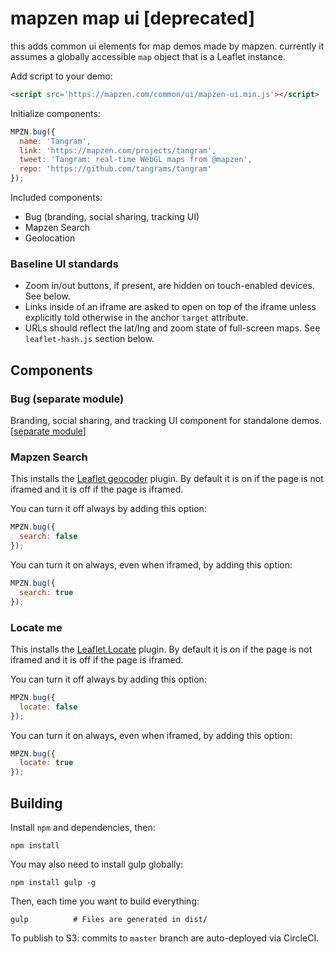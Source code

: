 mapzen map ui [deprecated]
==========================

this adds common ui elements for map demos made by mapzen. currently it assumes a globally accessible `map` object that is a Leaflet instance.

Add script to your demo:

```html
<script src='https://mapzen.com/common/ui/mapzen-ui.min.js'></script>
```

Initialize components:

```js
MPZN.bug({
  name: 'Tangram',
  link: 'https://mapzen.com/projects/tangram',
  tweet: 'Tangram: real-time WebGL maps from @mapzen',
  repo: 'https://github.com/tangrams/tangram'
});
```

Included components:

- Bug (branding, social sharing, tracking UI)
- Mapzen Search
- Geolocation

### Baseline UI standards

- Zoom in/out buttons, if present, are hidden on touch-enabled devices. See below.
- Links inside of an iframe are asked to open on top of the iframe unless explicitly told otherwise in the anchor `target` attribute.
- URLs should reflect the lat/lng and zoom state of full-screen maps. See `leaflet-hash.js` section below.

## Components

### Bug (separate module)

Branding, social sharing, and tracking UI component for standalone demos. [[separate module](https://github.com/mapzen/scarab/tree/master/src/components/bug)]

### Mapzen Search

This installs the [Leaflet geocoder](https://github.com/mapzen/leaflet-geocoder) plugin. By default it is on if the page is not iframed and it is off if the page is iframed.

You can turn it off always by adding this option:

```js
MPZN.bug({
  search: false
});
```

You can turn it on always, even when iframed, by adding this option:

```js
MPZN.bug({
  search: true
});
```

### Locate me

This installs the [Leaflet.Locate](https://github.com/domoritz/leaflet-locatecontrol) plugin. By default it is on if the page is not iframed and it is off if the page is iframed.

You can turn it off always by adding this option:

```js
MPZN.bug({
  locate: false
});
```

You can turn it on always, even when iframed, by adding this option:

```js
MPZN.bug({
  locate: true
});
```

## Building

Install `npm` and dependencies, then:

```
npm install
```

You may also need to install gulp globally:

```
npm install gulp -g
```

Then, each time you want to build everything:

```shell
gulp          # Files are generated in dist/
```

To publish to S3: commits to `master` branch are auto-deployed via CircleCI.
